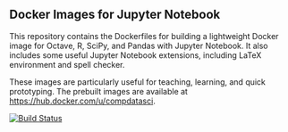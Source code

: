 ## Docker Images for Jupyter Notebook

This repository contains the Dockerfiles for building a lightweight Docker image for Octave, R, SciPy, and Pandas  with Jupyter Notebook. It also includes some useful Jupyter Notebook extensions, including LaTeX environment and spell checker.

These images are particularly useful for teaching, learning, and quick prototyping. The prebuilt images are available at <https://hub.docker.com/u/compdatasci>.

[![Build Status](https://travis-ci.org/compdatasci/dockerfiles.svg?branch=master)](https://travis-ci.org/compdatasci/dockerfiles)
